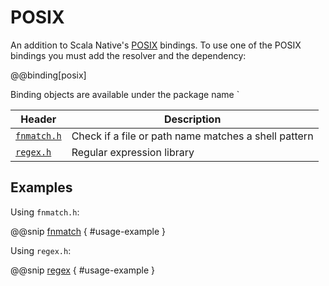 # POSIX

An addition to Scala Native's [POSIX](http://www.scala-native.org/en/latest/lib/posixlib.html) bindings. To use one of the POSIX bindings you must add the resolver and the dependency:

@@binding[posix]

Binding objects are available under the package name `

| Header               | Description
|----------------------|------------------------------------------------------|
| [`fnmatch.h`]        | Check if a file or path name matches a shell pattern
| [`regex.h`]          | Regular expression library

 [`fnmatch.h`]: http://pubs.opengroup.org/onlinepubs/9699919799/basedefs/fnmatch.h.html
 [`regex.h`]: http://pubs.opengroup.org/onlinepubs/9699919799/basedefs/regex.h.html

## Examples

Using `fnmatch.h`:

@@snip [fnmatch](../../../../bindings/posix/src/test/scala/org/scalanative/bindgen/bindings/tests/FnmatchSpec.scala) { #usage-example }

Using `regex.h`:

@@snip [regex](../../../../bindings/posix/src/test/scala/org/scalanative/bindgen/bindings/tests/RegexSpec.scala) { #usage-example }
